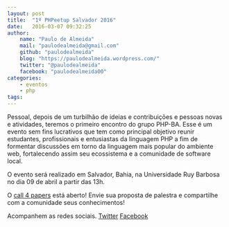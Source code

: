 ```yaml
---
layout: post
title:  "1º PHPeetup Salvador 2016"
date:   2016-03-07 09:32:25
author: 
    name: "Paulo de Almeida"
    mail: "paulodealmeida@gmail.com"
    github: "paulodealmeida"
    blog: "https://paulodealmeida.wordpress.com/"
    twitter: "@paulodealmeida"
    facebook: "paulodealmeida00"
categories: 
    - eventos
    - php
tags: 
---
```


Pessoal, depois de um turbilhão de ideias e contribuições e pessoas novas e atividades, teremos o primeiro encontro do grupo PHP-BA.
Esse é um evento sem fins lucrativos que tem como principal objetivo reunir estudantes, profissionais e entusiastas  da linguagem PHP a fim de formentar discussões em torno da linguagem mais popular do ambiente web, fortalecendo assim seu ecossistema e a comunidade de software local.

O evento será realizado em Salvador, Bahia, na Universidade Ruy Barbosa no dia 09 de abril a partir das 13h.

O [call 4 papers](http://speakerfight.com/events/1o-phpeetup-salvador-2016) está aberto! Envie sua proposta de palestra e compartilhe com a comunidade seus conhecimentos! 

Acompanhem as redes sociais.
[Twitter](https://twitter.com/phpba)
[Facebook](https://www.facebook.com/PHPBA-1452159261670420/)
